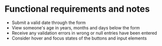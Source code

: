# Functional requirements and notes

- Submit a valid date through the form
- View someone's age in years, months and days below the form
- Receive any validation errors in wrong or null entries have been entered 
- Consider hover and focus states of the buttons and input elements